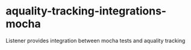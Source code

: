 # aquality-tracking-integrations-mocha
Listener provides integration between mocha tests and aquality tracking
